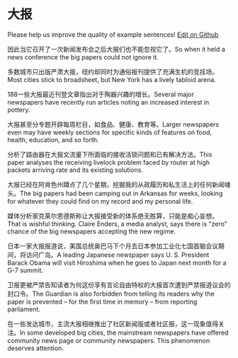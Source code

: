 # 大报

Please help us improve the quality of example sentences! [Edit on Github](https://github.com/jiyushe/jiyu-example-sentence-source/blob/main/chinese/dabao.md)

<p><span class="chinese">因此当它召开了一次新闻发布会之后大报们也不能忽视它了。</span><span class="english">So when it held a news conference the big papers could not ignore it.</span></p>

<p><span class="chinese">多数城市只出版严肃大报，纽约却同时为通俗报刊提供了充满生机的竞技场。</span><span class="english">Most cities stick to broadsheet, but New York has a lively tabloid arena.</span></p>

<p><span class="chinese">188一些大报最近刊登文章指出对于陶器兴趣的增长。</span><span class="english">Several major newspapers have recently run articles noting an increased interest in pottery.</span></p>

<p><span class="chinese">大报甚至分专题开辟每周栏目，如食品、健康、教育等。</span><span class="english">Larger newspapers even may have weekly sections for specific kinds of features on food, health, education, and so forth.</span></p>

<p><span class="chinese">分析了路由器在大报文流量下所面临的接收活锁问题和已有解决方法。</span><span class="english">This paper analyses the receiving livelock problem faced by router at high packets arriving rate and its existing solutions.</span></p>

<p><span class="chinese">大报已经在阿肯色州蹲点了几个星期，挖掘我的从政履历和私生活上的任何新闻噱头。</span><span class="english">The big papers had been camping out in Arkansas for weeks, looking for whatever they could find on my record and my personal life.</span></p>

<p><span class="chinese">媒体分析家克莱尔恩德斯称让大报接受新的体系绝无胜算，只能是痴心妄想。</span><span class="english">That is wishful thinking. Claire Enders, a media analyst, says there is "zero" chance of the big newspapers accepting the new regime.</span></p>

<p><span class="chinese">日本一家大报报道说，美国总统奥巴马下个月去日本参加工业化七国首脑会议期间，将访问广岛。</span><span class="english">A leading Japanese newspaper says U. S. President Barack Obama will visit Hiroshima when he goes to Japan next month for a G-7 summit.</span></p>

<p><span class="chinese">卫报更被严禁告知读者为何这份享有言论自由特权的大报首次遭到严禁报道议会的封口令。</span><span class="english">The Guardian is also forbidden from telling its readers why the paper is prevented – for the first time in memory – from reporting parliament.</span></p>

<p><span class="chinese">在一些发达城市，主流大报相继推出了社区新闻版或者社区报，这一现象值得关注。</span><span class="english">In some developed big cities, the mainstream newspapers have offered community news page or community newspapers. This phenomenon deserves attention.</span></p>

